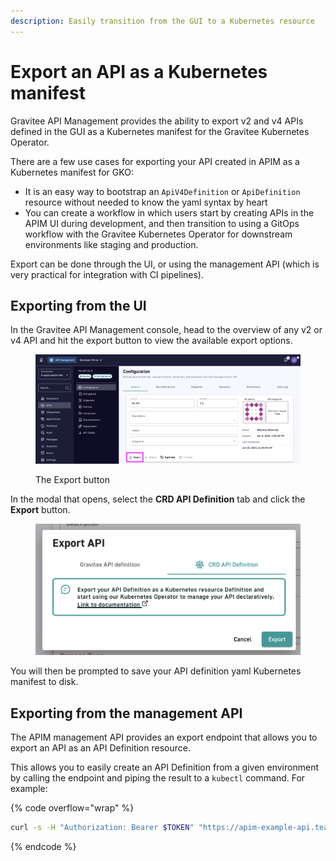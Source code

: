 ```yaml
---
description: Easily transition from the GUI to a Kubernetes resource
---
```


# Export an API as a Kubernetes manifest

Gravitee API Management provides the ability to export v2 and v4 APIs defined in the GUI as a Kubernetes manifest for the Gravitee Kubernetes Operator.

There are a few use cases for exporting your API created in APIM as a Kubernetes manifest for GKO:

* It is an easy way to bootstrap an `ApiV4Definition` or `ApiDefinition` resource without needed to know the yaml syntax by heart
* You can create a workflow in which users start by creating APIs in the APIM UI during development, and then transition to using a GitOps workflow with the Gravitee Kubernetes Operator for downstream environments like staging and production.

Export can be done through the UI, or using the management API (which is very practical for integration with CI pipelines).

## Exporting from the UI

In the Gravitee API Management console, head to the overview of any v2 or v4 API and hit the export button to view the available export options.

<figure><img src="../.gitbook/assets/image (2).png" alt=""><figcaption><p>The Export button</p></figcaption></figure>

In the modal that opens, select the **CRD API Definition** tab and click the **Export** button.

<figure><img src="../.gitbook/assets/image (1).png" alt=""><figcaption></figcaption></figure>

You will then be prompted to save your API definition yaml Kubernetes manifest to disk.

## Exporting from the management API

The APIM management API provides an export endpoint that allows you to export an API as an API Definition resource.

This allows you to easily create an API Definition from a given environment by calling the endpoint and piping the result to a `kubectl` command. For example:

{% code overflow="wrap" %}
```sh
curl -s -H "Authorization: Bearer $TOKEN" "https://apim-example-api.team-gko.gravitee.xyz/management/organizations/DEFAULT/environments/DEFAULT/apis/$API_ID/crd" | kubectl apply -f -
```
{% endcode %}
